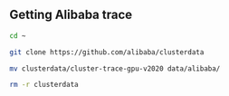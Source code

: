 ## Getting Alibaba trace

```bash
cd ~ 

git clone https://github.com/alibaba/clusterdata

mv clusterdata/cluster-trace-gpu-v2020 data/alibaba/

rm -r clusterdata
```
